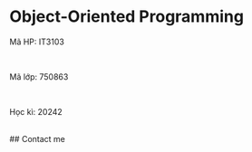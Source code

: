 # Object-Oriented Programming
<p>Mã HP: IT3103</p><br>
<p>Mã lớp: 750863</p><br>
<p>Học kì: 20242</p><br>
## Contact me
<a href="https://www.facebook.com/0221.hthanggg"><i class="ri-facebook-fill"></i></a>
<a href="https://www.instagram.com/0221.hthanggg/"><i class="ri-instagram-line"></i></a><br>